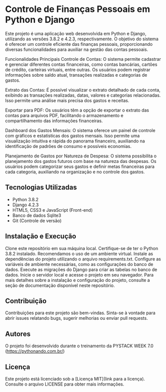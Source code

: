 # Controle de Finanças Pessoais em Python e Django
Este projeto é uma aplicação web desenvolvida em Python e Django, utilizando as versões 3.8.2 e 4.2.3, respectivamente. O objetivo do sistema é oferecer um controle eficiente das finanças pessoais, proporcionando diversas funcionalidades para auxiliar na gestão das contas pessoais.

Funcionalidades Principais
Controle de Contas: O sistema permite cadastrar e gerenciar diferentes contas financeiras, como contas bancárias, cartões de crédito, carteiras virtuais, entre outras. Os usuários podem registrar informações sobre saldo atual, transações realizadas e categorias de gastos.

Extrato das Contas: É possível visualizar o extrato detalhado de cada conta, exibindo as transações realizadas, datas, valores e categorias relacionadas. Isso permite uma análise mais precisa dos gastos e receitas.

Exportar para PDF: Os usuários têm a opção de exportar o extrato das contas para arquivos PDF, facilitando o armazenamento e compartilhamento das informações financeiras.

Dashboard dos Gastos Mensais: O sistema oferece um painel de controle com gráficos e estatísticas dos gastos mensais. Isso permite uma visualização intuitiva e rápida do panorama financeiro, auxiliando na identificação de padrões de consumo e possíveis economias.

Planejamento de Gastos por Natureza de Despesa: O sistema possibilita o planejamento dos gastos futuros com base na natureza das despesas. Os usuários podem categorizar seus gastos e definir metas financeiras para cada categoria, auxiliando na organização e no controle dos gastos.

## Tecnologias Utilizadas
- Python 3.8.2
- Django 4.2.3
- HTML5, CSS3 e JavaScript (Front-end)
- Banco de dados Sqlite3
- Git (Controle de versão)

## Instalação e Execução
Clone este repositório em sua máquina local.
Certifique-se de ter o Python 3.8.2 instalado. Recomendamos o uso de um ambiente virtual.
Instale as dependências do projeto utilizando o arquivo requirements.txt.
Configure as variáveis de ambiente necessárias, como as configurações do banco de dados.
Execute as migrações do Django para criar as tabelas no banco de dados.
Inicie o servidor local e acesse o projeto em seu navegador.
Para mais detalhes sobre a instalação e configuração do projeto, consulte a seção de documentação disponível neste repositório.

## Contribuição
Contribuições para este projeto são bem-vindas. Sinta-se à vontade para abrir issues relatando bugs, sugerir melhorias ou enviar pull requests.

## Autores
O projeto foi desenvolvido durante o treinamento da PYSTACK WEEK 7.0 (https://pythonando.com.br/)

## Licença
Este projeto está licenciado sob a [Licença MIT](link para a licença). Consulte o arquivo LICENSE para obter mais informações.
